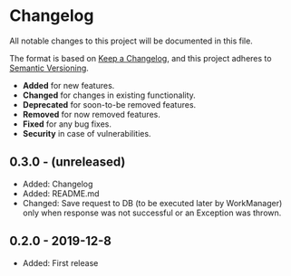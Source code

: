 # Changelog
All notable changes to this project will be documented in this file.

The format is based on [Keep a Changelog](https://keepachangelog.com/en/1.0.0/),
and this project adheres to [Semantic Versioning](https://semver.org/spec/v2.0.0.html).

*  **Added** for new features.
*  **Changed** for changes in existing functionality.
*  **Deprecated** for soon-to-be removed features.
*  **Removed** for now removed features.
*  **Fixed** for any bug fixes.
*  **Security** in case of vulnerabilities.

## 0.3.0 - (unreleased)
* Added: Changelog
* Added: README.md
* Changed: Save request to DB (to be executed later by WorkManager) only when response was not successful or an
  Exception was thrown.

## 0.2.0 - 2019-12-8
* Added: First release